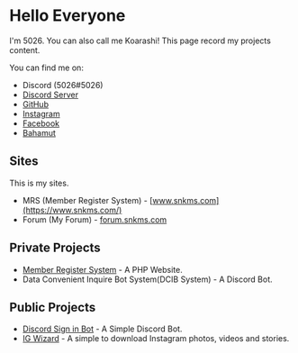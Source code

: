 # Hello Everyone

I'm 5026. You can also call me Koarashi!
This page record my projects content.

You can find me on:

* Discord (5026#5026)
* [Discord Server](https://discord.gg/Sh8HJ4d)
* [GitHub](https://github.com/SN-Koarashi)
* [Instagram](https://www.instagram.com/snkms.ig/)
* [Facebook](https://www.facebook.com/smileopwe/)
* [Bahamut](https://home.gamer.com.tw/homeindex.php?owner=woo0410)

## Sites

This is my sites.

* MRS (Member Register System) - [www.snkms.com](https://www.snkms.com/)
* Forum (My Forum) - [forum.snkms.com](https://forum.snkms.com)

## Private Projects

* [Member Register System](https://www.snkms.com/) - A PHP Website.
* Data Convenient Inquire Bot System(DCIB System) - A Discord Bot.

## Public Projects

* [Discord Sign in Bot](https://github.com/SN-Koarashi/discord-bot_sis) - A Simple Discord Bot.
* [IG Wizard](https://greasyfork.org/zh-TW/scripts/404535-ig%E5%B0%8F%E7%B2%BE%E9%9D%88) - A simple to download Instagram photos, videos and stories.
